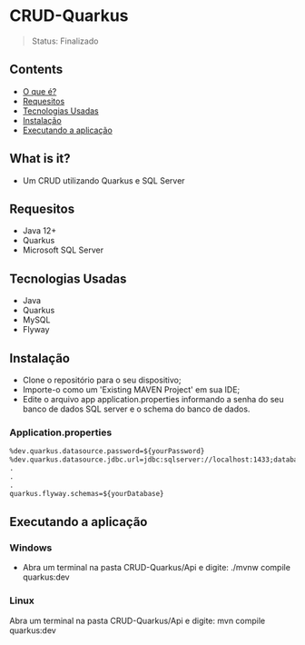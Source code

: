 <h1>CRUD-Quarkus</h1>

> Status: Finalizado

## Contents
  
* [O que é?](#what-is-it)
* [Requesitos](#requirements)
* [Tecnologias Usadas](#technologies)
* [Instalação](#installation)
* [Executando a aplicação](#run-application)

## <a name="what-is-it"></a>What is it?

- Um CRUD utilizando Quarkus e SQL Server

## <a name="requirements"></a>Requesitos

- Java 12+
- Quarkus
- Microsoft SQL Server

## <a name="technologies"></a>Tecnologias Usadas

- Java
- Quarkus
- MySQL
- Flyway

## <a name="installation"></a>Instalação

- Clone o repositório para o seu dispositivo;
- Importe-o como um 'Existing MAVEN Project' em sua IDE;
- Edite o arquivo app application.properties informando a senha do seu banco de dados SQL server e o schema do banco de dados.

### Application.properties
```xml
%dev.quarkus.datasource.password=${yourPassword}
%dev.quarkus.datasource.jdbc.url=jdbc:sqlserver://localhost:1433;database=${yourDatabase}
.
.
.
quarkus.flyway.schemas=${yourDatabase}
```

## <a name="run-application"></a>Executando a aplicação

<h3>Windows</h3>

- Abra um terminal na pasta CRUD-Quarkus/Api e digite: ./mvnw compile quarkus:dev

<h3>Linux</h3>

Abra um terminal na pasta CRUD-Quarkus/Api e digite: mvn compile quarkus:dev
